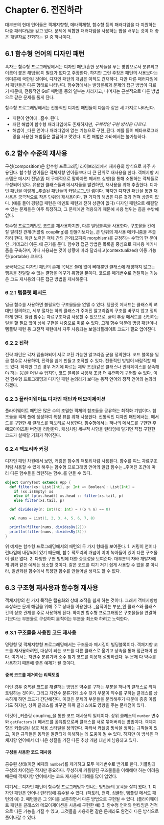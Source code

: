 # Chapter 6. 전진하라

대부분의 현대 언어들은 객체지향형, 메타객체형, 함수형 등의 패러다임을 다 지원하는 다중 패러다임을 갖고 있다. 문제에 적합한 패러다임을 사용하는 법을 배우는 것이 더 좋은 개발자로 진화하는 길 중 하나이다.

## 6.1 함수형 언어의 디자인 패턴

혹자는 함수형 프로그래밍에서는 디자인 패턴\(흔한 문제들을 푸는 방법으로서 분류되고 이름이 붙은 해법들\)이 필요가 없다고 주장한다. 하지만 그런 주장은 패턴의 사용보다는 의미론에 국한된 것이며, 디자인 패턴의 개념은 아직도 건재하다. 다만 다른 패러다임에서 패턴들은 다른 형태로 나타난다. 함수형에서는 빌딩블록과 문제의 접근 방법이 다르기 때문에, 전통적인 GoF 패턴들 중의 일부는 사라지고, 나머지는 근본적으로 다른 방법으로 같은 문제를 풀게 된다.

함수형 프로그래밍에서는 전통적인 디자인 패턴들이 다음과 같은 세 가지로 나타난다.

* 패턴이 언어에 _흡수_된다.
* 패턴 해법이 함수형 패러다임에도 존재하지만, _구체적인 구현 방식은 다르다._
* 해법이 _다른 언어나 패러다임에 없는 기능으로 구현_된다. 예를 들어 메타프로그래밍을 사용한 해법들은 깔끔하고 멋있다. 이런 해법은 자바에서는 불가능하다.

## 6.2 함수 수준의 재사용

구성\(composition\)은 함수형 프로그래밍 라이브러리에서 재사용의 방식으로 자주 사용된다. 함수형 언어들은 객체지향 언어들보다 더 큰 단위로 재사용을 한다. 객체지향 시스템은 메시지 전달\(좀 더 구체적으로 말하자면 메서드 실행\)을 통해 소통하는 객체들로 구성되어 있다. 유용한 클래스들과 메시지들을 발견하면, 재사용을 위해 추출한다. 디자인 패턴을 이렇게 _추출된 패턴들의 카탈로그_인 셈이다. 하지만 디자인 패턴을 통한 재사용은 궁극적으로 작은 단위의 재사용이다. 한 가지의 해법은 다른 것과 전혀 상관이 없다. \(예를 들어 경량급 패턴은 메멘토 패턴과 전혀 상관이 없다\) 디자인 패턴으로 해결할 수 있는 문제들은 아주 특정하고, 그 문제에만 적용되기 때문에 사용 범위는 좁을 수밖에 없다.

함수형 프로그래밍도 코드를 재사용하지만, 다른 빌딩블록을 사용한다. 구조물들 간에 잘 알려진 관계\(커플링 coupling\)를 만들기보다는, 큰 단위의 재사용 메커니즘을 추출하려 한다. 이런 노력은 객체 간의 관계\(모피즘 morphism\)를 규정하는 수학의 한 분야인 _카테고리 이론_에 근거를 둔다. 함수형 접근 방법은 목록을 중심으로 재사용 메커니즘을 구축하며, 이때 사용되는 것이 상황에 따라 달라지고\(contextualized\) 이동 가능한\(portable\) 코드다.

궁극적으로 디자인 패턴의 존재 목적은 쓸데 없이 뼈대뿐인 클래스에 래핑하지 않고는 행동을 전달할 수 없는 결함을 메꾸기 위함일 뿐이다. 코드를 매개변수로 전달하는 기능은 코드 재사용의 다른 접근 방법을 제시해준다.

### 6.2.1 템플릿 메서드

일급 함수를 사용하면 불필요한 구조물들을 없앨 수 있다. 템플릿 메서드는 클래스의 뼈대만 정의하고, 세부 절차는 하위 클래스가 주어진 알고리즘의 구조를 바꾸지 않고 정의하게 한다. 일급 함수는 자료구조처럼 사용할 수 있으므로, 굳이 추상 메서드를 선언하는 일을 할 필요 없이 상세 구현을 나중으로 미룰 수 있다. 고계 함수 덕분에 명령 패턴이나 템플릿 패턴 등 고전적 패턴에서 자주 사용되는 보일러플레이트 코드가 필요 업어진다.

### 6.2.2 전략

전략 패턴은 각자 캡슐화되어 서로 교환 가능한 알고리즘 군을 정의한다. 코드 블록을 일급 함수로 사용하여, 전략을 쉽게 만들고 조작할 수 있다. 전통적인 방법이 바람직할 때도 있다. 하지만 그런 경우 거기에 따르는 제약 조건\(같은 클래스나 인터페이스를 상속해야 하는 등\)을 어길 수 업지만, 코드 블록을 사용해 조금 더 유연하게 구현할 수 있다. 이건 함수형 프로그래밍과 디자인 패턴 논의라기 보다는 동적 언어와 정적 언어의 논의라 하겠다.

### 6.2.3 플라이웨이트 디자인 패턴과 메모이제이션

플라이웨이트 패턴은 많은 수의 조밀한 객체의 참조들을 공유하는 최적화 기법이다. 참조들을 객체 풀에 생성하여 특정 뷰를 위해 사용한다. 전통적인 디자인 패턴에서는, 메서드를 구현한 새 클래스를 팩토리로 사용한다. 함수형에서는 하나의 메서드를 구현한 후 메모아이즈된 버전을 리턴한다. 캐싱처럼 세부적 사항을 런타임에 맡기면 직접 구현한 코드가 실패할 기회가 적어진다.

### 6.2.4 팩토리와 커링

디자인 패턴 차원에서 보면, 커링은 함수의 팩토리처럼 사용된다. 함수를 여느 자료구조처럼 사용할 수 있게 해주는 함수형 프로그래밍 언어의 일급 함수는 _주어진 조건에 따라 다른 함수들을 리턴하는 함수_를 만들 수 있다.

```scala
object CurryTest extends App {
  def filter(xs: List[Int], p: Int => Boolean): List[Int] =
    if (xs.isEmpty) xs
    else if (p(xs.head)) xs.head :: filter(xs.tail, p)
    else filter(xs.tail, p)

  def dividesBy(n: Int)(x: Int) = ((x % n) == 0)

  val nums = List(1, 2, 3, 4, 5, 6, 7, 8)

  println(filter(nums, dividesBy(2)))
  println(filter(nums, dividesBy(3)))
}
```

위 예제는 함수형 프로그래밍에서의 패턴의 두 가지 형태를 보여준다. 1. 커링이 언어나 런타임에 내장되어 있기 때문에, 함수 팩토리의 개념이 이미 녹아들어 있어 다른 구조물이 필요 없다. 2. 다양한 구현 방법에 대한 중요성을 보여준다. 대부분의 자바 개발자에게 위와 같은 예제는 생소할 것이다. 같은 코드를 여기 저기 쉽게 사용할 수 없을 뿐 아니라, 일반화된 함수에서 특정한 함수를 만들어낼 생각도 할 수 없다.

## 6.3 구조형 재사용과 함수형 재사용

객체지향의 한 가지 목적은 캡슐화와 상태 조작을 쉽게 하는 것이다. 그래서 객체지향형 추상화는 문제 해결을 위해 주로 상태를 이용한다. _움직이는 부분_인 클래스와 클래스 간의 상호 관계를 주로 사용하게 된다. 하지만 함수형 프로그래밍은 구조물들을 연결하기보다는 부분들로 구성하여 움직이는 부분을 최소화 하려고 노력한다.

### 6.3.1 구조물을 사용한 코드 재사용

명령형 및 객체지향형 프로그래밍에서는 구조물과 메시징이 빌딩블록이다. 객체지향 코드를 재사용하려면, 대상이 되는 코드를 다른 클래스로 옮기고 상속을 통해 접근해야 한다. 여기서는 자연수 분류기와 소수 찾기 코드를 이용해 설명하겠다. 두 문제 다 약수를 사용하기 때문에 좋은 예제가 될 것이다.

#### 중복 코드를 제거하는 리팩토링

이런 경우 중복된 코드를 해결하는 방법은 약수를 구하는 부분을 하나의 클래스로 리팩토링하는 것이다. 그리고 자연수 분류기와 소수 찾기 부분이 약수를 구하는 클래스를 상속하게 하면 코드가 간단해진다. 이것은 문제의 부분들을 분리해주기 때문에 종종 이롭기도 하지만, 상위 클래스를 바꾸면 하위 클래스에도 영향을 주는 문제점이 있다.

이것이 _커플링 coupling_을 통한 코드 재사용의 일례이다. 상위 클래스의 `number` 변수와 `getFactors()` 메서드를 공유함으로써 클래스를 서로 묶어버리는 방법이다. 객체지향은 커플링된 상호 작용 스타일을 정의한다. 따라서 커플링 방식을 정하는 규칙들이 있고, 이런 규칙들은 동작을 일관되게 이해하는 데 도움이 될 수 있다. 하지만 이 방식은 객체지향 언어에서 더 나은 성질을 가진 다른 추상 개념 대신에 남용되고 있다.

#### 구성을 사용한 코드 재사용

공유된 상태\(이전 예제의 `number`\)를 제거하고 모두 매개변수로 받기로 한다. 커플링과 구성의 차이점은 작지만 중요하다. 무성하게 커플링된 구조물들을 이해해야 하는 어려움 때문에 객체지향 언어에서는 코드 재사용이 피해를 많이 입었다.

여기서는 디자인 패턴이 함수형 프로그래밍과 만나는 방법들의 윤곽을 살펴 봤다. 1. 디자인 패턴은 언어나 런타임에 흡수될 수 있다. \(팩토리, 전략, 싱글턴, 템플릿 메서드 패턴의 예\) 2. 패턴들은 그 의미를 보존하면서 다른 방법으로 구현될 수 있다. \(플라이웨이트 패턴을 클래스와 메모이제이션을 사용해 구현한 예\) 3. 함수형 언어와 런타임은 전적으로 다른 기능을 가질 수 있고, 그것들을 사용하면 같은 문제라도 완전히 다른 방식으로 풀어나갈 수 있다.


